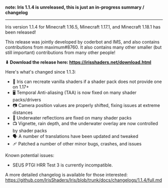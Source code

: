 **note: Iris 1.1.4 is unreleased, this is just an in-progress summary / changelog**

---

Iris version 1.1.4 for Minecraft 1.16.5, Minecraft 1.17.1, and Minecraft 1.18.1 has been released!

This release was jointly developed by coderbot and IMS, and also contains contributions from maximum#8760. It also contains many other smaller (but still important) contributions from many other people!

**⬇ Download the release here: https://irisshaders.net/download.html**

Here's what's changed since 1.1.3:

- 📝 Iris can recreate vanilla shaders if a shader pack does not provide one on 1.17+
- 🖥️ Temporal Anti-aliasing (TAA) is now fixed on many shader packs/drivers
- 📷 Camera position values are properly shifted, fixing issues at extreme distances
- 🌊 Underwater reflections are fixed on many shader packs
- 📺 Vignette, rain depth, and the underwater overlay are now controlled by shader packs
- 🗣 A number of translations have been updated and tweaked
- 🩹 Patched a number of other minor bugs, crashes, and issues

Known potential issues:

- SEUS PTGI HRR Test 3 is currently incompatible.

A more detailed changelog is available for those interested: <https://github.com/IrisShaders/Iris/blob/trunk/docs/changelogs/1.1.4/full.md>
